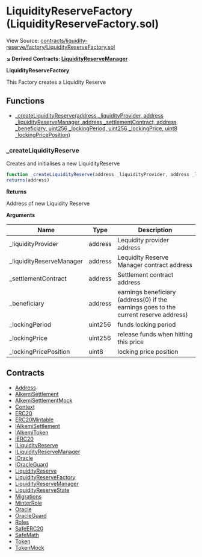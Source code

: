 # LiquidityReserveFactory (LiquidityReserveFactory.sol)

View Source: [contracts/liquidity-reserve/factory/LiquidityReserveFactory.sol](../contracts/liquidity-reserve/factory/LiquidityReserveFactory.sol)

**↘ Derived Contracts: [LiquidityReserveManager](LiquidityReserveManager.md)**

**LiquidityReserveFactory**

This Factory creates a Liquidity Reserve

## Functions

- [_createLiquidityReserve(address _liquidityProvider, address _liquidityReserveManager, address _settlementContract, address _beneficiary, uint256 _lockingPeriod, uint256 _lockingPrice, uint8 _lockingPricePosition)](#_createliquidityreserve)

### _createLiquidityReserve

Creates and initialises a new LiquidityReserve

```js
function _createLiquidityReserve(address _liquidityProvider, address _liquidityReserveManager, address _settlementContract, address _beneficiary, uint256 _lockingPeriod, uint256 _lockingPrice, uint8 _lockingPricePosition) internal nonpayable
returns(address)
```

**Returns**

Address of new Liquidity Reserve

**Arguments**

| Name        | Type           | Description  |
| ------------- |------------- | -----|
| _liquidityProvider | address | Lequidity provider address | 
| _liquidityReserveManager | address | Lequidity Reserve Manager contract address | 
| _settlementContract | address | Settlement contract address | 
| _beneficiary | address | earnings beneficiary (address(0) if the earnings goes to the current reserve address) | 
| _lockingPeriod | uint256 | funds locking period | 
| _lockingPrice | uint256 | release funds when hitting this price | 
| _lockingPricePosition | uint8 | locking price position | 

## Contracts

* [Address](Address.md)
* [AlkemiSettlement](AlkemiSettlement.md)
* [AlkemiSettlementMock](AlkemiSettlementMock.md)
* [Context](Context.md)
* [ERC20](ERC20.md)
* [ERC20Mintable](ERC20Mintable.md)
* [IAlkemiSettlement](IAlkemiSettlement.md)
* [IAlkemiToken](IAlkemiToken.md)
* [IERC20](IERC20.md)
* [ILiquidityReserve](ILiquidityReserve.md)
* [ILiquidityReserveManager](ILiquidityReserveManager.md)
* [IOracle](IOracle.md)
* [IOracleGuard](IOracleGuard.md)
* [LiquidityReserve](LiquidityReserve.md)
* [LiquidityReserveFactory](LiquidityReserveFactory.md)
* [LiquidityReserveManager](LiquidityReserveManager.md)
* [LiquidityReserveState](LiquidityReserveState.md)
* [Migrations](Migrations.md)
* [MinterRole](MinterRole.md)
* [Oracle](Oracle.md)
* [OracleGuard](OracleGuard.md)
* [Roles](Roles.md)
* [SafeERC20](SafeERC20.md)
* [SafeMath](SafeMath.md)
* [Token](Token.md)
* [TokenMock](TokenMock.md)
